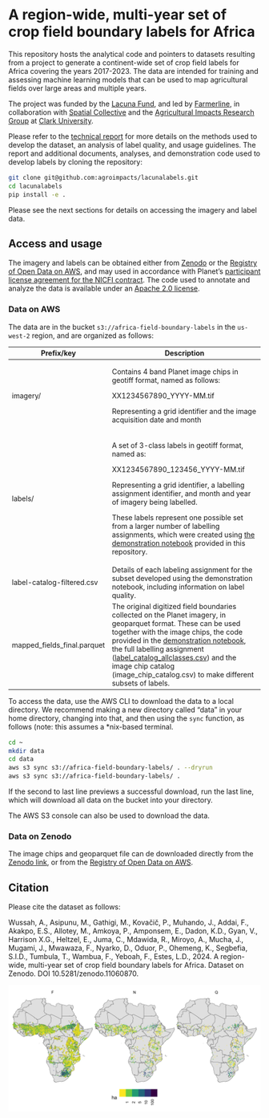 # A region-wide, multi-year set of crop field boundary labels for Africa


This repository hosts the analytical code and pointers to datasets
resulting from a project to generate a continent-wide set of crop field
labels for Africa covering the years 2017-2023. The data are intended
for training and assessing machine learning models that can be used to
map agricultural fields over large areas and multiple years.

The project was funded by the [Lacuna Fund](https://lacunafund.org/),
and led by [Farmerline](https://farmerline.co/), in collaboration with
[Spatial Collective](https://spatialcollective.com/) and the
[Agricultural Impacts Research Group](agroimpacts.info) at [Clark
University](https://www.clarku.edu/departments/geography/).

Please refer to the [technical
report](notebooks/report/technical-report.pdf) for more details on the
methods used to develop the dataset, an analysis of label quality, and
usage guidelines. The report and additional documents, analyses, and
demonstration code used to develop labels by cloning the repository:

``` bash
git clone git@github.com:agroimpacts/lacunalabels.git
cd lacunalabels
pip install -e .
```

Please see the next sections for details on accessing the imagery and
label data.

## Access and usage

The imagery and labels can be obtained either from
[Zenodo](https://zenodo.org/records/11060871) or the [Registry of Open
Data on AWS](https://registry.opendata.aws/), and may used in accordance
with Planet’s [participant license agreement for the NICFI
contract](https://assets.planet.com/docs/Planet_ParticipantLicenseAgreement_NICFI.pdf).
The code used to annotate and analyze the data is available under an
[Apache 2.0 license](https://www.apache.org/licenses/LICENSE-2.0).

### Data on AWS

The data are in the bucket `s3://africa-field-boundary-labels` in the
`us-west-2` region, and are organized as follows:

<table>
<colgroup>
<col style="width: 5%" />
<col style="width: 94%" />
</colgroup>
<thead>
<tr class="header">
<th>Prefix/key</th>
<th>Description</th>
</tr>
</thead>
<tbody>
<tr class="odd">
<td>imagery/</td>
<td><p>Contains 4 band Planet image chips in geotiff format, named as
follows:</p>
<p>XX1234567890_YYYY-MM.tif</p>
<p>Representing a grid identifier and the image acquisition date and
month</p></td>
</tr>
<tr class="even">
<td>labels/</td>
<td><p>A set of 3-class labels in geotiff format, named as:</p>
<p>XX1234567890_123456_YYYY-MM.tif</p>
<p>Representing a grid identifier, a labelling assignment identifier,
and month and year of imagery being labelled.</p>
<p>These labels represent one possible set from a larger number of
labelling assignments, which were created using <a
href="https://github.com/agroimpacts/lacunalabels/blob/devel/notebooks/image-processing/label-chips.ipynb">the
demonstration notebook</a> provided in this repository.</p></td>
</tr>
<tr class="odd">
<td>label-catalog-filtered.csv</td>
<td>Details of each labeling assignment for the subset developed using
the demonstration notebook, including information on label quality.</td>
</tr>
<tr class="even">
<td>mapped_fields_final.parquet</td>
<td>The original digitized field boundaries collected on the Planet
imagery, in geoparquet format. These can be used together with the image
chips, the code provided in the <a
href="https://github.com/agroimpacts/lacunalabels/blob/devel/notebooks/image-processing/label-chips.ipynb">demonstration
notebook</a>, the full labelling assignment (<a
href="https://github.com/agroimpacts/lacunalabels/blob/main/data/interim/label_catalog_allclasses.csv">label_catalog_allclasses.csv</a>)
and the image chip catalog (image_chip_catalog.csv) to make different
subsets of labels.</td>
</tr>
</tbody>
</table>

To access the data, use the AWS CLI to download the data to a local
directory. We recommend making a new directory called “data” in your
home directory, changing into that, and then using the `sync` function,
as follows (note: this assumes a \*nix-based terminal.

``` bash
cd ~
mkdir data
cd data
aws s3 sync s3://africa-field-boundary-labels/ . --dryrun
aws s3 sync s3://africa-field-boundary-labels/ . 
```

If the second to last line previews a successful download, run the last
line, which will download all data on the bucket into your directory.

The AWS S3 console can also be used to download the data.

### Data on Zenodo

The image chips and geoparquet file can de downloaded directly from the
[Zenodo link](https://zenodo.org/records/11060871), or from the
[Registry of Open Data on AWS](https://registry.opendata.aws/).

## Citation

Please cite the dataset as follows:

Wussah, A., Asipunu, M., Gathigi, M., Kovačič, P., Muhando, J., Addai,
F., Akakpo, E.S., Allotey, M., Amkoya, P., Amponsem, E., Dadon, K.D.,
Gyan, V., Harrison X.G., Heltzel, E., Juma, C., Mdawida, R., Miroyo, A.,
Mucha, J., Mugami, J., Mwawaza, F., Nyarko, D., Oduor, P., Ohemeng, K.,
Segbefia, S.I.D., Tumbula, T., Wambua, F., Yeboah, F., Estes, L.D.,
2024. A region-wide, multi-year set of crop field boundary labels for
Africa. Dataset on Zenodo. DOI 10.5281/zenodo.11060870.

![](notebooks/report/images/fig-fldareamap-1.png)
